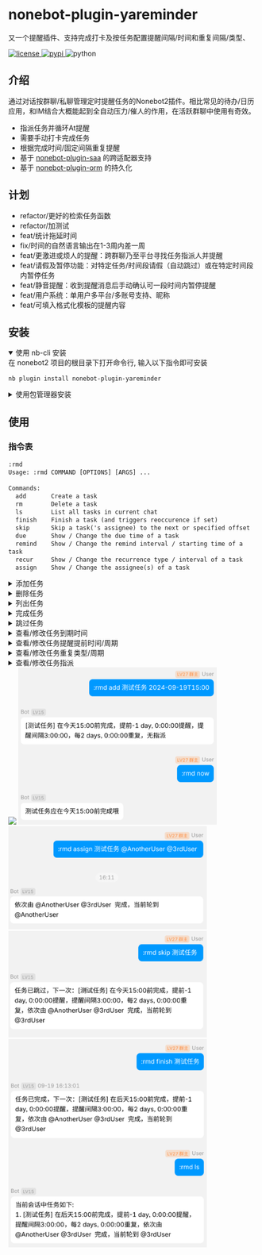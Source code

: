 # nonebot-plugin-yareminder

又一个提醒插件、支持完成打卡及按任务配置提醒间隔/时间和重复间隔/类型、

<a href="./LICENSE">
    <img src="https://img.shields.io/github/license/yao-yun/nonebot-plugin-yareminder.svg" alt="license">
</a>
<a href="https://pypi.python.org/pypi/nonebot-plugin-yareminder">
    <img src="https://img.shields.io/pypi/v/nonebot-plugin-yareminder.svg" alt="pypi">
</a>
<img src="https://img.shields.io/badge/python-3.9+-blue.svg" alt="python">

</div>


## 介绍

通过对话按群聊/私聊管理定时提醒任务的Nonebot2插件。相比常见的待办/日历应用，和IM结合大概能起到全自动压力/催人的作用，在活跃群聊中使用有奇效。

- 指派任务并循环At提醒
- 需要手动打卡完成任务
- 根据完成时间/固定间隔重复提醒
- 基于 [nonebot-plugin-saa](https://github.com/MountainDash/nonebot-plugin-send-anything-anywhere) 的跨适配器支持
- 基于 [nonebot-plugin-orm](https://github.com/nonebot/plugin-orm) 的持久化

## 计划

- refactor/更好的检索任务函数
- refactor/加测试
- feat/统计拖延时间
- fix/时间的自然语言输出在1-3周内差一周
- feat/更激进或烦人的提醒：跨群聊乃至平台寻找任务指派人并提醒
- feat/请假及暂停功能：对特定任务/时间段请假（自动跳过）或在特定时间段内暂停任务
- feat/静音提醒：收到提醒消息后手动确认可一段时间内暂停提醒
- feat/用户系统：单用户多平台/多账号支持、昵称
- feat/可填入格式化模板的提醒内容

## 安装

<details open>
<summary>使用 nb-cli 安装</summary>
在 nonebot2 项目的根目录下打开命令行, 输入以下指令即可安装

    nb plugin install nonebot-plugin-yareminder

</details>

<details>
<summary>使用包管理器安装</summary>
在 nonebot2 项目的插件目录下, 打开命令行, 根据你使用的包管理器, 输入相应的安装命令

<details>
<summary>pip</summary>

    pip install nonebot-plugin-yareminder
</details>
<details>
<summary>pdm</summary>

    pdm add nonebot-plugin-yareminder
</details>
<details>
<summary>poetry</summary>

    poetry add nonebot-plugin-yareminder
</details>
<details>
<summary>conda</summary>

    conda install nonebot-plugin-yareminder
</details>

打开 nonebot2 项目根目录下的 `pyproject.toml` 文件, 在 `[tool.nonebot]` 部分追加写入

    plugins = ["nonebot_plugin_yareminder"]

</details>

## 使用
### 指令表

```commandline
:rmd
Usage: :rmd COMMAND [OPTIONS] [ARGS] ...

Commands:
  add       Create a task
  rm        Delete a task
  ls        List all tasks in current chat
  finish    Finish a task (and triggers reoccurence if set)
  skip      Skip a task('s assignee) to the next or specified offset
  due       Show / Change the due time of a task
  remind    Show / Change the remind interval / starting time of a task
  recur     Show / Change the recurrence type / interval of a task
  assign    Show / Change the assignee(s) of a task
```

<details>
<summary>添加任务</summary>

```commandline
:rmd add
Usage: :rmd add TASK_NAME DUE_TIME [OPTIONS]

Options:
-i | --remind-interval <datetime_str>       Specify remind interval
-o | --remind-offset XdXhXmXs               Specify when to begin reminding relative to due time
-t | --recur-type OnFinish|Regular|Never    Specify recurrence type
-r | --recur-interval XdXhXmXs              Specify recurrence interval

```
</details>

<details>
<summary>删除任务</summary>

```commandline
:rmd rm
Usage: :rmd rm TASK_NAME
```

</details>

<details>
<summary>列出任务</summary>

```commandline
:rmd ls
Usage: :rmd ls
```

</details>

<details>
<summary>完成任务</summary>

```commandline
:rmd finish
Usage: :rmd finish [TASK_NAME]
```

</details>

<details>
<summary>跳过任务</summary>

```commandline
:rmd skip
Usage: rmd skip [TASK_NAME] [OPTIONS]

Options:
--offset n    Skip to the nth assignee after the current one
```

</details>

<details>

<summary>查看/修改任务到期时间</summary>

```commandline
:rmd due
Usage: rmd due TASK_NAME [OPTIONS]

Options:
--shift XdXhXmXs        shift the due time by a time range
--set <datetime_str>    set the due time directly
```

</details>

<details>
<summary>查看/修改任务提醒提前时间/周期</summary>

```commandline
:rmd remind
Usage: rmd remind TASK_NAME [OPTIONS]

Options:
-o|--offset +/-XdXhXmXs set how long to remind in advance of due time
-i|--interval XdXhXmXs  set remind interval
```


</details>

<details>
<summary>查看/修改任务重复类型/周期</summary>

```commandline
:rmd recur
Usage: rmd recur TASK_NAME [OPTIONS]

Options:
-t|--type OnFinish|Regular|Never    set recurrence type 
-i|--interval XdXhXmXs              set recurrence interval
```

</details>

<details>
<summary>查看/修改任务指派</summary>

```commandline
:rmd assign
Usage: rmd assign TASK_NAME [OPTIONS] [AT1] [AT2] ...

Options:
-r|--rm     instead of add, remove assignees in ats from specified task
```

## 使用示例
</details><img src="https://github.com/favicon.ico" width="48">

<img src="./doc/image/example1.png" width="400">
<img src="./doc/image/example2.png" width="400">
<img src="./doc/image/example3.png" width="400">
<img src="./doc/image/example4.png" width="400">
